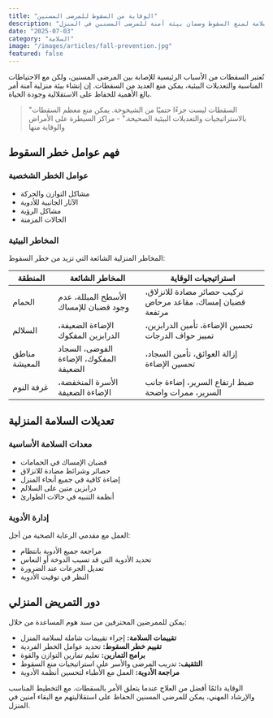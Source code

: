 ```yaml
---
title: "الوقاية من السقوط للمرضى المسنين"
description: "استراتيجيات شاملة وتدابير السلامة لمنع السقوط وضمان بيئة آمنة للمرضى المسنين في المنزل."
date: "2025-07-03"
category: "السلامة"
image: "/images/articles/fall-prevention.jpg"
featured: false
---
```


تُعتبر السقطات من الأسباب الرئيسية للإصابة بين المرضى المسنين، ولكن مع الاحتياطات المناسبة والتعديلات البيئية، يمكن منع العديد من السقطات. إن إنشاء بيئة منزلية آمنة أمر بالغ الأهمية للحفاظ على الاستقلالية وجودة الحياة.

> "السقطات ليست جزءًا حتميًا من الشيخوخة. يمكن منع معظم السقطات بالاستراتيجيات والتعديلات البيئية الصحيحة." - مراكز السيطرة على الأمراض والوقاية منها

## فهم عوامل خطر السقوط

### عوامل الخطر الشخصية

- مشاكل التوازن والحركة
- الآثار الجانبية للأدوية
- مشاكل الرؤية
- الحالات المزمنة

### المخاطر البيئية

المخاطر المنزلية الشائعة التي تزيد من خطر السقوط:

| المنطقة       | المخاطر الشائعة                         | استراتيجيات الوقاية                                         |
| ------------- | --------------------------------------- | ----------------------------------------------------------- |
| الحمام        | الأسطح المبللة، عدم وجود قضبان للإمساك  | تركيب حصائر مضادة للانزلاق، قضبان إمساك، مقاعد مرحاض مرتفعة |
| السلالم       | الإضاءة الضعيفة، الدرابزين المفكوك      | تحسين الإضاءة، تأمين الدرابزين، تمييز حواف الدرجات          |
| مناطق المعيشة | الفوضى، السجاد المفكوك، الإضاءة الضعيفة | إزالة العوائق، تأمين السجاد، تحسين الإضاءة                  |
| غرفة النوم    | الأسرة المنخفضة، الإضاءة الضعيفة        | ضبط ارتفاع السرير، إضاءة جانب السرير، ممرات واضحة           |

## تعديلات السلامة المنزلية

### معدات السلامة الأساسية

- قضبان الإمساك في الحمامات
- حصائر وشرائط مضادة للانزلاق
- إضاءة كافية في جميع أنحاء المنزل
- درابزين متين على السلالم
- أنظمة التنبيه في حالات الطوارئ

### إدارة الأدوية

العمل مع مقدمي الرعاية الصحية من أجل:

- مراجعة جميع الأدوية بانتظام
- تحديد الأدوية التي قد تسبب الدوخة أو النعاس
- تعديل الجرعات عند الضرورة
- النظر في توقيت الأدوية

## دور التمريض المنزلي

يمكن للممرضين المحترفين من سند هوم المساعدة من خلال:

- **تقييمات السلامة:** إجراء تقييمات شاملة لسلامة المنزل
- **تقييم خطر السقوط:** تحديد عوامل الخطر الفردية
- **برامج التمارين:** تعليم تمارين التوازن والقوة
- **التثقيف:** تدريب المرضى والأسر على استراتيجيات منع السقوط
- **مراجعة الأدوية:** العمل مع الأطباء لتحسين أنظمة الأدوية

الوقاية دائمًا أفضل من العلاج عندما يتعلق الأمر بالسقطات. مع التخطيط المناسب والإرشاد المهني، يمكن للمرضى المسنين الحفاظ على استقلاليتهم مع البقاء آمنين في المنزل.
